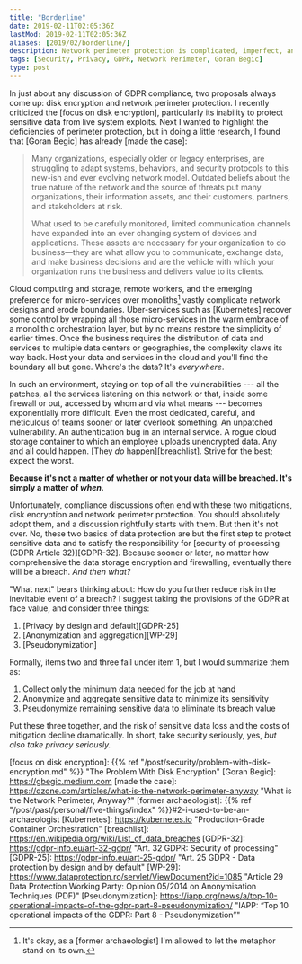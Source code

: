 ```yaml
---
title: "Borderline"
date: 2019-02-11T02:05:36Z
lastMod: 2019-02-11T02:05:36Z
aliases: [2019/02/borderline/]
description: Network perimeter protection is complicated, imperfect, and insufficient to protect sensitive and personal data.
tags: [Security, Privacy, GDPR, Network Perimeter, Goran Begic]
type: post
---
```


In just about any discussion of GDPR compliance, two proposals always come up:
disk encryption and network perimeter protection. I recently criticized the
[focus on disk encryption], particularly its inability to protect sensitive data
from live system exploits. Next I wanted to highlight the deficiencies of
perimeter protection, but in doing a little research, I found that [Goran Begic]
has already [made the case]:

> Many organizations, especially older or legacy enterprises, are struggling to
> adapt systems, behaviors, and security protocols to this new-ish and ever
> evolving network model. Outdated beliefs about the true nature of the network
> and the source of threats put many organizations, their information assets,
> and their customers, partners, and stakeholders at risk.
>
> What used to be carefully monitored, limited communication channels have
> expanded into an ever changing system of devices and applications. These
> assets are necessary for your organization to do business—they are what allow
> you to communicate, exchange data, and make business decisions and are the
> vehicle with which your organization runs the business and delivers value to
> its clients.

Cloud computing and storage, remote workers, and the emerging preference for
micro-services over monoliths[^borderline-monoliths] vastly complicate network
designs and erode boundaries. Uber-services such as [Kubernetes] recover some
control by wrapping all those micro-services in the warm embrace of a monolithic
orchestration layer, but by no means restore the simplicity of earlier times.
Once the business requires the distribution of data and services to multiple
data centers or geographies, the complexity claws its way back. Host your data
and services in the cloud and you'll find the boundary all but gone. Where's the
data? It's *everywhere*.

In such an environment, staying on top of all the vulnerabilities --- all the
patches, all the services listening on this network or that, inside some
firewall or out, accessed by whom and via what means --- becomes exponentially
more difficult. Even the most dedicated, careful, and meticulous of teams sooner
or later overlook something. An unpatched vulnerability. An authentication bug
in an internal service. A rogue cloud storage container to which an employee
uploads unencrypted data. Any and all could happen. [They *do*
happen][breachlist]. Strive for the best; expect the worst.

__Because it's not a matter of whether or not your data will be breached. It's
simply a matter of *when.*__

Unfortunately, compliance discussions often end with these two mitigations, disk
encryption and network perimeter protection. You should absolutely adopt them,
and a discussion rightfully starts with them. But then it's not over. No, these
two basics of data protection are but the first step to protect sensitive data
and to satisfy the responsibility for [security of processing (GDPR Article
32)][GDPR-32]. Because sooner or later, no matter how comprehensive the data
storage encryption and firewalling, eventually there will be a breach. *And then
what?*

"What next" bears thinking about: How do you further reduce risk in the
inevitable event of a breach? I suggest taking the provisions of the GDPR at
face value, and consider three things:

1.  [Privacy by design and default][GDPR-25]
2.  [Anonymization and aggregation][WP-29]
3.  [Pseudonymization]

Formally, items two and three fall under item 1, but I would summarize them as:

1.  Collect only the minimum data needed for the job at hand
2.  Anonymize and aggregate sensitive data to minimize its sensitivity
3.  Pseudonymize remaining sensitive data to eliminate its breach value

Put these three together, and the risk of sensitive data loss and the costs of
mitigation decline dramatically. In short, take security seriously, yes, *but
also take privacy seriously.*

  [^borderline-monoliths]: It's okay, as a [former archaeologist] I'm allowed to
    let the metaphor stand on its own.

  [focus on disk encryption]: {{% ref "/post/security/problem-with-disk-encryption.md" %}}
    "The Problem With Disk Encryption"
  [Goran Begic]: https://gbegic.medium.com
  [made the case]: https://dzone.com/articles/what-is-the-network-perimeter-anyway
    "What is the Network Perimeter, Anyway?"
  [former archaeologist]: {{% ref "/post/past/personal/five-things/index" %}}#2-i-used-to-be-an-archaeologist
  [Kubernetes]: https://kubernetes.io "Production-Grade Container Orchestration"
  [breachlist]: https://en.wikipedia.org/wiki/List_of_data_breaches
  [GDPR-32]: https://gdpr-info.eu/art-32-gdpr/ "Art. 32 GDPR: Security of processing"
  [GDPR-25]: https://gdpr-info.eu/art-25-gdpr/
    "Art. 25 GDPR - Data protection by design and by default"
   [WP-29]: https://www.dataprotection.ro/servlet/ViewDocument?id=1085
    "Article 29 Data Protection Working Party: Opinion 05/2014 on Anonymisation Techniques (PDF)"
   [Pseudonymization]:
     https://iapp.org/news/a/top-10-operational-impacts-of-the-gdpr-part-8-pseudonymization/
     "IAPP: “Top 10 operational impacts of the GDPR: Part 8 - Pseudonymization”"